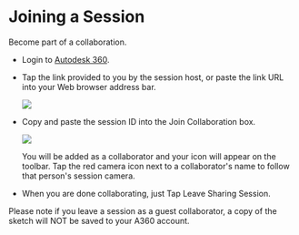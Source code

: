 # Joining a Session

Become part of a collaboration.

* Login to [Autodesk 360](https://360.autodesk.com).
* Tap the link provided to you by the session host, or paste the link URL into your Web browser address bar. 
    
    ![](Images/GUID-B05FA4C7-D9E4-4D16-AAE3-9F8E77BB03A5-low.png)
* Copy and paste the session ID into the Join Collaboration box. 
    
    ![](Images/GUID-15C28F8C-F7A1-46DE-B421-488A282CF466-low.png)
    
    You will be added as a collaborator and your icon will appear on the toolbar. Tap the red camera icon next to a collaborator's name to follow that person's session camera.
* When you are done collaborating, just Tap Leave Sharing Session.

Please note if you leave a session as a guest collaborator, a copy of the sketch will NOT be saved to your A360 account.
